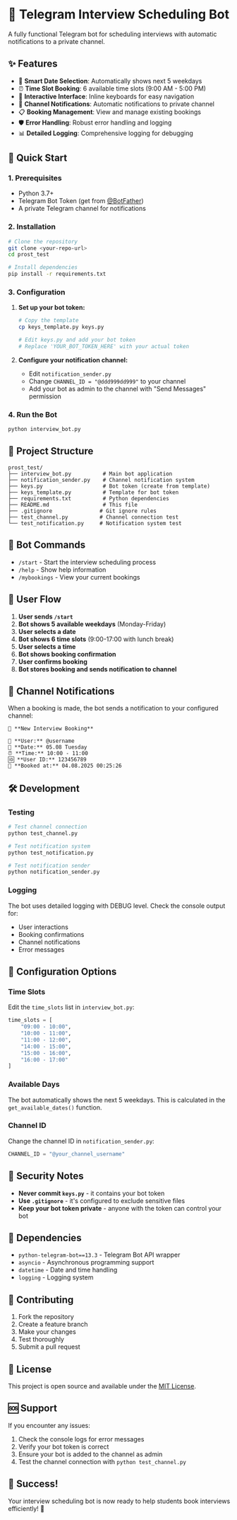 # 🤖 Telegram Interview Scheduling Bot

A fully functional Telegram bot for scheduling interviews with automatic notifications to a private channel.

## ✨ Features

- 📅 **Smart Date Selection**: Automatically shows next 5 weekdays
- ⏰ **Time Slot Booking**: 6 available time slots (9:00 AM - 5:00 PM)
- 📱 **Interactive Interface**: Inline keyboards for easy navigation
- 🔔 **Channel Notifications**: Automatic notifications to private channel
- 📋 **Booking Management**: View and manage existing bookings
- 🛡️ **Error Handling**: Robust error handling and logging
- 📊 **Detailed Logging**: Comprehensive logging for debugging

## 🚀 Quick Start

### 1. Prerequisites

- Python 3.7+
- Telegram Bot Token (get from [@BotFather](https://t.me/BotFather))
- A private Telegram channel for notifications

### 2. Installation

```bash
# Clone the repository
git clone <your-repo-url>
cd prost_test

# Install dependencies
pip install -r requirements.txt
```

### 3. Configuration

1. **Set up your bot token:**
   ```bash
   # Copy the template
   cp keys_template.py keys.py
   
   # Edit keys.py and add your bot token
   # Replace 'YOUR_BOT_TOKEN_HERE' with your actual token
   ```

2. **Configure your notification channel:**
   - Edit `notification_sender.py`
   - Change `CHANNEL_ID = "@ddd999dd999"` to your channel
   - Add your bot as admin to the channel with "Send Messages" permission

### 4. Run the Bot

```bash
python interview_bot.py
```

## 📁 Project Structure

```
prost_test/
├── interview_bot.py          # Main bot application
├── notification_sender.py    # Channel notification system
├── keys.py                   # Bot token (create from template)
├── keys_template.py          # Template for bot token
├── requirements.txt          # Python dependencies
├── README.md                 # This file
├── .gitignore               # Git ignore rules
├── test_channel.py          # Channel connection test
└── test_notification.py     # Notification system test
```

## 🎯 Bot Commands

- `/start` - Start the interview scheduling process
- `/help` - Show help information
- `/mybookings` - View your current bookings

## 📱 User Flow

1. **User sends `/start`**
2. **Bot shows 5 available weekdays** (Monday-Friday)
3. **User selects a date**
4. **Bot shows 6 time slots** (9:00-17:00 with lunch break)
5. **User selects a time**
6. **Bot shows booking confirmation**
7. **User confirms booking**
8. **Bot stores booking and sends notification to channel**

## 🔔 Channel Notifications

When a booking is made, the bot sends a notification to your configured channel:

```
📅 **New Interview Booking**

👤 **User:** @username
📅 **Date:** 05.08 Tuesday
⏰ **Time:** 10:00 - 11:00
🆔 **User ID:** 123456789
📝 **Booked at:** 04.08.2025 00:25:26
```

## 🛠️ Development

### Testing

```bash
# Test channel connection
python test_channel.py

# Test notification system
python test_notification.py

# Test notification sender
python notification_sender.py
```

### Logging

The bot uses detailed logging with DEBUG level. Check the console output for:
- User interactions
- Booking confirmations
- Channel notifications
- Error messages

## 🔧 Configuration Options

### Time Slots
Edit the `time_slots` list in `interview_bot.py`:
```python
time_slots = [
    "09:00 - 10:00",
    "10:00 - 11:00", 
    "11:00 - 12:00",
    "14:00 - 15:00",
    "15:00 - 16:00",
    "16:00 - 17:00"
]
```

### Available Days
The bot automatically shows the next 5 weekdays. This is calculated in the `get_available_dates()` function.

### Channel ID
Change the channel ID in `notification_sender.py`:
```python
CHANNEL_ID = "@your_channel_username"
```

## 🚨 Security Notes

- **Never commit `keys.py`** - it contains your bot token
- **Use `.gitignore`** - it's configured to exclude sensitive files
- **Keep your bot token private** - anyone with the token can control your bot

## 📝 Dependencies

- `python-telegram-bot==13.3` - Telegram Bot API wrapper
- `asyncio` - Asynchronous programming support
- `datetime` - Date and time handling
- `logging` - Logging system

## 🤝 Contributing

1. Fork the repository
2. Create a feature branch
3. Make your changes
4. Test thoroughly
5. Submit a pull request

## 📄 License

This project is open source and available under the [MIT License](LICENSE).

## 🆘 Support

If you encounter any issues:

1. Check the console logs for error messages
2. Verify your bot token is correct
3. Ensure your bot is added to the channel as admin
4. Test the channel connection with `python test_channel.py`

## 🎉 Success!

Your interview scheduling bot is now ready to help students book interviews efficiently! 🚀 